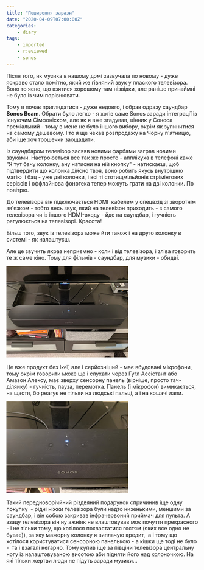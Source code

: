 ```yaml
---
title: "Поширення зарази"
date: "2020-04-09T07:00:00Z"
categories:
    - diary
tags:
    - imported
    - r:eviewed
    - sonos
---
```



Після того, як музика в нашому домі зазвучала по новому - дуже яскраво стало помітно, який же гівняний звук у плаского телевізора. Воно то ясно, що взятися хорошому там нізвідки, але раніше принаймні не було із чим порівнювати.
<!--more-->
Тому я почав приглядатися - дуже недовго, і обрав одразу саундбар **Sonos Beam**. Обрати було легко - я хотів саме Sonos заради інтеграції із існуючим Сімфоніском, але як я вже згадував, цінник у Соноса преміальний - тому в мене не було іншого вибору, окрім як зупинитися на самому дешевому. І то я ще чекав розпродажу на Чорну п'ятницю, аби іще хоч трошечки заощадити.

Із саундбаром телевізор засяяв новими фарбами заграв новими звуками. Настроюється все так же просто - апплікуха в телефоні каже "Я тут бачу колонку, ану натисни на ній кнопку" - натискаєш, щоб підтвердити що колонка дійсно твоя, воно робить якусь внутрішню магію  і бац - уже дві колонки, і всі ті стотищмільйонів стрімінгових серівсів і оффлайнова фонотека тепер можуть грати на дві колонки. По повітрю.

До телевізора він підключається HDMI  кабелем у спецвхід зі зворотнім зв'язком - тобто весь звук, який на телевізон приходить - з самого телевізора чи із іншого HDMI-входу - йде на саундбар, і гучність регулюється на телевізорі. Красота!

Більш того, звук із телевізора може йти також і на друго колонку в системі - як налаштуєш.

Але це звучить якраз неприємно - коли і від телевізора, і зліва говорить те ж саме кіно. Тому для фільмів - саундбар, для музики - обидві.

[![](thumb_00.jpg)](img00.jpg)

Це вже продукт без Ікеї, але і серйозніший - має вбудовані мікрофони, тому окрім говорити може ще і слухати через Гугл Ассістант або Амазон Алексу, має зверху сенсорну панель (вірніше, просто тач-ділянку) - гучність, пауза, перемотка. Панель (і мікрофон) вимикається, на щастя, бо реагує не тільки на людські пальці, а і на кошачі лапи.

[![](thumb_01.jpg)](img01.jpg)

Такий передноворічйний різдвяний подарунок спричинив іще одну покупку  - рідні ніжки телевізора були надто низенькими, меншими за саундбар, і він собою закривав інфрачервоний приймач для пульта. А ззаду телевізора він ну ажніяк не влаштовував моє почуття прекрасного - і не тільки тому, що хотілося похвастатися гостям (яких все одно не буває)), за яку мажорну колонку я виплачую кредит,  а і тому що хотілося користуватися сенсорною панелькою - а кішки ще тоді не було -  та і взагалі негарно. Тому купив іще за півціни телевізора центральну ногу із налаштовуваною висотою аби підняти його над колоночкою. На які тільки жертви люди не підуть заради музики...
